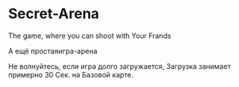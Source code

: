 # Secret-Arena
The game, where you can shoot with Your Frands

А ещё простаяигра-арена

Не волнуйтесь, если игра долго загружается, Загрузка занимает примерно 30 Сек. на Базовой карте.
